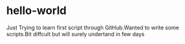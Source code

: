# hello-world
Just Trying to learn first script through GitHub.Wanted to write some scripts.Bit diffcult but will surely undertand in few days
